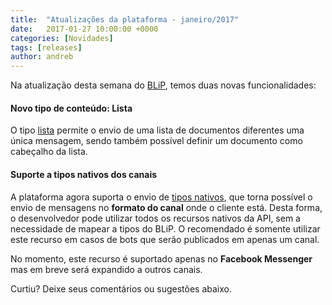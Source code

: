 ```yaml
---
title:  "Atualizações da plataforma - janeiro/2017"
date:   2017-01-27 10:00:00 +0000
categories: [Novidades]
tags: [releases]
author: andreb
---
```


Na atualização desta semana do [BLiP](https://blip.ai), temos duas novas funcionalidades:

#### Novo tipo de conteúdo: Lista
O tipo [lista](http://portal.blip.ai/#/docs/content-types/list) permite o envio de uma lista de documentos diferentes uma única mensagem, sendo também possível definir um documento como cabeçalho da lista.

#### Suporte a tipos nativos dos canais
A plataforma agora suporta o envio de [tipos nativos](http://portal.blip.ai/#/docs/content-types/native), que torna possível o envio de mensagens no **formato do canal** onde o cliente está. Desta forma, o desenvolvedor pode utilizar todos os recursos nativos da API, sem a necessidade de mapear a tipos do BLiP. O recomendado é somente utilizar este recurso em casos de bots que serão publicados em apenas um canal.

No momento, este recurso é suportado apenas no **Facebook Messenger** mas em breve será expandido a outros canais.

Curtiu? Deixe seus comentários ou sugestões abaixo.